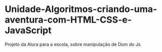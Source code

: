 # Unidade-Algoritmos-criando-uma-aventura-com-HTML-CSS-e-JavaScript
Projeto da Alura para a escola, sobre manipulação de Dom do Js
